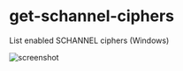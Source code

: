 # get-schannel-ciphers
List enabled SCHANNEL ciphers (Windows)

![screenshot](https://github.com/snobu/get-schannel-ciphers/raw/master/screenshot.png)
